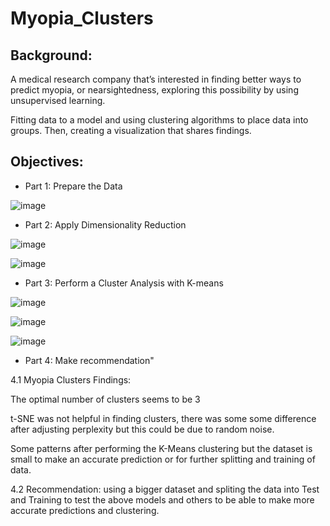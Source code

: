 # Myopia_Clusters
## Background:

A medical research company that’s interested in finding better ways to predict myopia, or nearsightedness, exploring this possibility by using unsupervised learning. 

Fitting data to a model and using clustering algorithms to place data into groups. Then, creating a visualization that shares findings. 

## Objectives:

* Part 1: Prepare the Data

![image](https://user-images.githubusercontent.com/100891182/183272342-81b334ac-c073-4cd5-aeb5-75fb4ae92def.png)



* Part 2: Apply Dimensionality Reduction 

![image](https://user-images.githubusercontent.com/100891182/183272346-27dfba74-6112-450a-9ad0-e1216be999cf.png)


![image](https://user-images.githubusercontent.com/100891182/183272348-d598de9b-a8fc-409d-8427-8261b92d331c.png)


* Part 3: Perform a Cluster Analysis with K-means


![image](https://user-images.githubusercontent.com/100891182/183272353-953c3dac-e13e-40ce-ac8e-13dd04e23830.png)


![image](https://user-images.githubusercontent.com/100891182/183272354-5f500e9d-3c23-430b-9de2-0236578c88a5.png)


![image](https://user-images.githubusercontent.com/100891182/183272356-e741af7f-cbfa-4a47-8281-c4ba75788294.png)


* Part 4: Make recommendation"

4.1 Myopia Clusters Findings:

The optimal number of clusters seems to be 3

t-SNE was not helpful in finding clusters, there was some some difference after adjusting perplexity but this could be due to random noise.

Some patterns after performing the K-Means clustering but the dataset is small to make an accurate prediction or for further splitting and training of data.

4.2 Recommendation: using a bigger dataset and spliting the data into Test and Training to test the above models and others to be able to make more accurate predictions and clustering.


